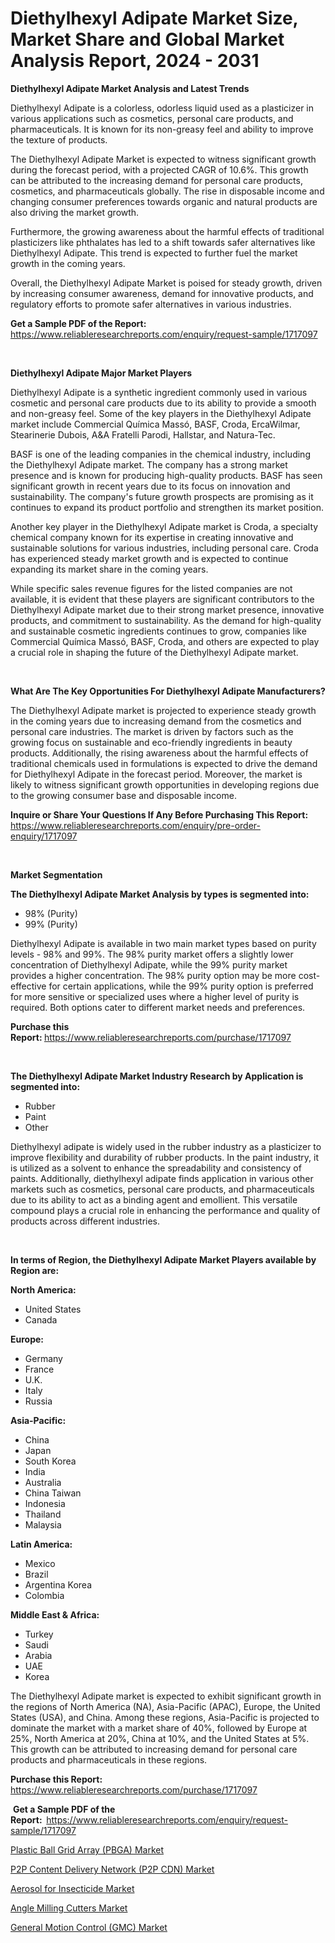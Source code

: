 <p><h1>Diethylhexyl Adipate Market Size, Market Share and Global Market Analysis Report, 2024 - 2031</h1></p><p><strong>Diethylhexyl Adipate Market Analysis and Latest Trends</strong></p>
<p><p>Diethylhexyl Adipate is a colorless, odorless liquid used as a plasticizer in various applications such as cosmetics, personal care products, and pharmaceuticals. It is known for its non-greasy feel and ability to improve the texture of products.</p><p>The Diethylhexyl Adipate Market is expected to witness significant growth during the forecast period, with a projected CAGR of 10.6%. This growth can be attributed to the increasing demand for personal care products, cosmetics, and pharmaceuticals globally. The rise in disposable income and changing consumer preferences towards organic and natural products are also driving the market growth.</p><p>Furthermore, the growing awareness about the harmful effects of traditional plasticizers like phthalates has led to a shift towards safer alternatives like Diethylhexyl Adipate. This trend is expected to further fuel the market growth in the coming years.</p><p>Overall, the Diethylhexyl Adipate Market is poised for steady growth, driven by increasing consumer awareness, demand for innovative products, and regulatory efforts to promote safer alternatives in various industries.</p></p>
<p><strong>Get a Sample PDF of the Report:&nbsp;</strong> <a href="https://www.reliableresearchreports.com/enquiry/request-sample/1717097">https://www.reliableresearchreports.com/enquiry/request-sample/1717097</a></p>
<p>&nbsp;</p>
<p><strong>Diethylhexyl Adipate Major Market Players</strong></p>
<p><p>Diethylhexyl Adipate is a synthetic ingredient commonly used in various cosmetic and personal care products due to its ability to provide a smooth and non-greasy feel. Some of the key players in the Diethylhexyl Adipate market include Commercial Química Massó, BASF, Croda, ErcaWilmar, Stearinerie Dubois, A&A Fratelli Parodi, Hallstar, and Natura-Tec.</p><p>BASF is one of the leading companies in the chemical industry, including the Diethylhexyl Adipate market. The company has a strong market presence and is known for producing high-quality products. BASF has seen significant growth in recent years due to its focus on innovation and sustainability. The company's future growth prospects are promising as it continues to expand its product portfolio and strengthen its market position.</p><p>Another key player in the Diethylhexyl Adipate market is Croda, a specialty chemical company known for its expertise in creating innovative and sustainable solutions for various industries, including personal care. Croda has experienced steady market growth and is expected to continue expanding its market share in the coming years.</p><p>While specific sales revenue figures for the listed companies are not available, it is evident that these players are significant contributors to the Diethylhexyl Adipate market due to their strong market presence, innovative products, and commitment to sustainability. As the demand for high-quality and sustainable cosmetic ingredients continues to grow, companies like Commercial Química Massó, BASF, Croda, and others are expected to play a crucial role in shaping the future of the Diethylhexyl Adipate market.</p></p>
<p>&nbsp;</p>
<p><strong>What Are The Key Opportunities For Diethylhexyl Adipate Manufacturers?</strong></p>
<p><p>The Diethylhexyl Adipate market is projected to experience steady growth in the coming years due to increasing demand from the cosmetics and personal care industries. The market is driven by factors such as the growing focus on sustainable and eco-friendly ingredients in beauty products. Additionally, the rising awareness about the harmful effects of traditional chemicals used in formulations is expected to drive the demand for Diethylhexyl Adipate in the forecast period. Moreover, the market is likely to witness significant growth opportunities in developing regions due to the growing consumer base and disposable income.</p></p>
<p><strong>Inquire or Share Your Questions If Any Before Purchasing This Report:</strong> <a href="https://www.reliableresearchreports.com/enquiry/pre-order-enquiry/1717097">https://www.reliableresearchreports.com/enquiry/pre-order-enquiry/1717097</a></p>
<p>&nbsp;</p>
<p><strong>Market Segmentation</strong></p>
<p><strong>The Diethylhexyl Adipate Market Analysis by types is segmented into:</strong></p>
<p><ul><li>98% (Purity)</li><li>99% (Purity)</li></ul></p>
<p><p>Diethylhexyl Adipate is available in two main market types based on purity levels - 98% and 99%. The 98% purity market offers a slightly lower concentration of Diethylhexyl Adipate, while the 99% purity market provides a higher concentration. The 98% purity option may be more cost-effective for certain applications, while the 99% purity option is preferred for more sensitive or specialized uses where a higher level of purity is required. Both options cater to different market needs and preferences.</p></p>
<p><strong>Purchase this Report:&nbsp;</strong><a href="https://www.reliableresearchreports.com/purchase/1717097">https://www.reliableresearchreports.com/purchase/1717097</a></p>
<p>&nbsp;</p>
<p><strong>The Diethylhexyl Adipate Market Industry Research by Application is segmented into:</strong></p>
<p><ul><li>Rubber</li><li>Paint</li><li>Other</li></ul></p>
<p><p>Diethylhexyl adipate is widely used in the rubber industry as a plasticizer to improve flexibility and durability of rubber products. In the paint industry, it is utilized as a solvent to enhance the spreadability and consistency of paints. Additionally, diethylhexyl adipate finds application in various other markets such as cosmetics, personal care products, and pharmaceuticals due to its ability to act as a binding agent and emollient. This versatile compound plays a crucial role in enhancing the performance and quality of products across different industries.</p></p>
<p>&nbsp;</p>
<p><strong>In terms of Region, the Diethylhexyl Adipate Market Players available by Region are:</strong></p>
<p>
    <p> <strong> North America: </strong>
        <ul>
            <li>United States</li>
            <li>Canada</li>
        </ul>
        </p> 
    <p> <strong> Europe: </strong>
        <ul>
            <li>Germany</li>
            <li>France</li>
            <li>U.K.</li>
            <li>Italy</li>
            <li>Russia</li>
        </ul>
        </p> 
    <p> <strong> Asia-Pacific: </strong>
        <ul>
            <li>China</li>
            <li>Japan</li>
            <li>South Korea</li>
            <li>India</li>
            <li>Australia</li>
            <li>China Taiwan</li>
            <li>Indonesia</li>
            <li>Thailand</li>
            <li>Malaysia</li>
        </ul>
        </p> 
    <p> <strong> Latin America: </strong>
        <ul>
            <li>Mexico</li>
            <li>Brazil</li>
            <li>Argentina Korea</li>
            <li>Colombia</li>
        </ul>
        </p> 
    <p> <strong> Middle East & Africa: </strong>
        <ul>
            <li>Turkey</li>
            <li>Saudi</li>
            <li>Arabia</li>
            <li>UAE</li>
            <li>Korea</li>
        </ul>
    </p>
    </p>
<p><p>The Diethylhexyl Adipate market is expected to exhibit significant growth in the regions of North America (NA), Asia-Pacific (APAC), Europe, the United States (USA), and China. Among these regions, Asia-Pacific is projected to dominate the market with a market share of 40%, followed by Europe at 25%, North America at 20%, China at 10%, and the United States at 5%. This growth can be attributed to increasing demand for personal care products and pharmaceuticals in these regions.</p></p>
<p><strong>Purchase this Report: </strong><a href="https://www.reliableresearchreports.com/purchase/1717097">https://www.reliableresearchreports.com/purchase/1717097</a></p>
<p>&nbsp;<strong>Get a Sample PDF of the Report:&nbsp;&nbsp;</strong><a href="https://www.reliableresearchreports.com/enquiry/request-sample/1717097">https://www.reliableresearchreports.com/enquiry/request-sample/1717097</a></p>
<p><strong></strong></p>
<p><p><a href="https://medium.com/@lomawitting/decoding-plastic-ball-grid-array-pbga-market-metrics-market-share-trends-and-growth-patterns-1a3b9af8e2d3">Plastic Ball Grid Array (PBGA) Market</a></p><p><a href="https://medium.com/@lomawitting/p2p-content-delivery-network-p2p-cdn-market-size-market-outlook-and-market-forecast-2024-to-3bc5a77dc5f1">P2P Content Delivery Network (P2P CDN) Market</a></p><p><a href="https://github.com/sonuprakash1/Market-Research-Report-List-1/blob/main/aerosol-for-insecticide-market.md">Aerosol for Insecticide Market</a></p><p><a href="https://github.com/jhcraigie/Market-Research-Report-List-2/blob/main/angle-milling-cutters-market.md">Angle Milling Cutters Market</a></p><p><a href="https://medium.com/@lomawitting/general-motion-control-gmc-market-insights-into-market-cagr-market-trends-and-growth-9e9be24bd406">General Motion Control (GMC) Market</a></p></p>